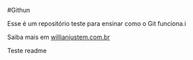 #Githun

Esse é um repositório teste para ensinar como o Git funciona.i

Saiba mais em [willianjustem.com.br](http://willianjusten.com.br)

Teste readme
